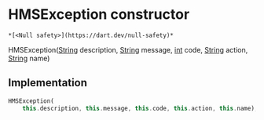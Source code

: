 


# HMSException constructor




    *[<Null safety>](https://dart.dev/null-safety)*



HMSException([String](https://api.flutter.dev/flutter/dart-core/String-class.html) description, [String](https://api.flutter.dev/flutter/dart-core/String-class.html) message, [int](https://api.flutter.dev/flutter/dart-core/int-class.html) code, [String](https://api.flutter.dev/flutter/dart-core/String-class.html) action, [String](https://api.flutter.dev/flutter/dart-core/String-class.html) name)





## Implementation

```dart
HMSException(
    this.description, this.message, this.code, this.action, this.name);
```







